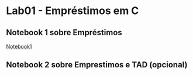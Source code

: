 # Lab01 - Empréstimos em C

## Notebook 1 sobre Empréstimos

[Notebook1](notebook/emprestimo01-ra247113.ipynb)

## Notebook 2 sobre Emprestimos e TAD (opcional)
